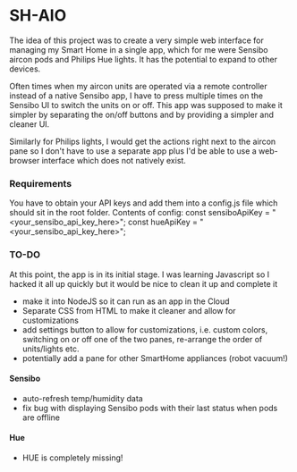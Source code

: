# SH-AIO
The idea of this project was to create a very simple web interface for managing my Smart Home in a single app, which for me were Sensibo aircon pods and Philips Hue lights.
It has the potential to expand to other devices.

Often times when my aircon units are operated via a remote controller instead of a native Sensibo app, I have to press multiple times on the Sensibo UI to switch the units on or off.
This app was supposed to make it simpler by separating the on/off buttons and by providing a simpler and cleaner UI.

Similarly for Philips lights, I would get the actions right next to the aircon pane so I don't have to use a separate app plus I'd be able to use a web-browser interface which does not natively exist.

### Requirements
You have to obtain your API keys and add them into a config.js file which should sit in the root folder.
Contents of config:
const sensiboApiKey = "<your_sensibo_api_key_here>";
const hueApiKey = "<your_sensibo_api_key_here>";

### TO-DO
At this point, the app is in its initial stage.
I was learning Javascript so I hacked it all up quickly but it would be nice to clean it up and complete it

- make it into NodeJS so it can run as an app in the Cloud
- Separate CSS from HTML to make it cleaner and allow for customizations
- add settings button to allow for customizations, i.e. custom colors, switching on or off one of the two panes, re-arrange the order of units/lights etc.
- potentially add a pane for other SmartHome appliances (robot vacuum!)

#### Sensibo
- auto-refresh temp/humidity data
- fix bug with displaying Sensibo pods with their last status when pods are offline

#### Hue
- HUE is completely missing!
